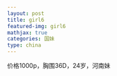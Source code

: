 ```yaml
---
layout: post
title: girl6
featured-img: girl6
mathjax: true
categories: 国妹
type: china
---
```


价格1000p，胸围36D，24岁，河南妹